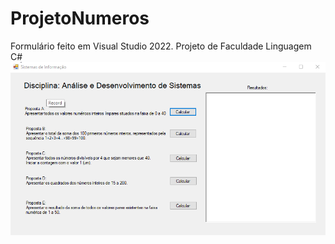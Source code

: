 # ProjetoNumeros

Formulário feito em Visual Studio 2022.
Projeto de Faculdade
Linguagem C#
![Texto Alternativo](https://github.com/Carlos-E-A-Oliveira/ProjetoNumeros/blob/master/ProjetoNumeros.gif)
